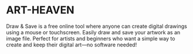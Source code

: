 # ART-HEAVEN
Draw &amp; Save is a free online tool where anyone can create digital drawings using a mouse or touchscreen. Easily draw and save your artwork as an image file. Perfect for artists and beginners who want a simple way to create and keep their digital art—no software needed!
